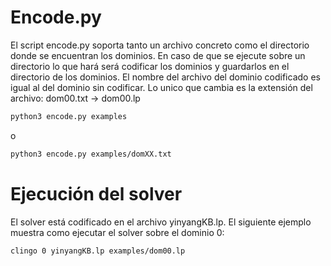 # Encode.py
El script encode.py soporta tanto un archivo concreto como el directorio donde se encuentran los dominios.
En caso de que se ejecute sobre un directorio lo que hará será codificar los dominios y guardarlos en el directorio de los dominios.
El nombre del archivo del dominio codificado es igual al del dominio sin codificar. Lo unico que cambia es la extensión del archivo:
  dom00.txt -> dom00.lp
```bash
python3 encode.py examples
```
o
```bash
python3 encode.py examples/domXX.txt
```
# Ejecución del solver
El solver está codificado en el archivo yinyangKB.lp.
El siguiente ejemplo muestra como ejecutar el solver sobre el dominio 0:
```bash
clingo 0 yinyangKB.lp examples/dom00.lp
```
